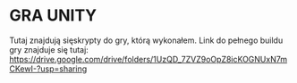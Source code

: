 # GRA UNITY
Tutaj znajdują sięskrypty do gry, którą wykonałem. 
Link do pełnego buildu gry znajduje się tutaj: https://drive.google.com/drive/folders/1UzQD_7ZVZ9oOpZ8icKOGNUxN7mCKewI-?usp=sharing
